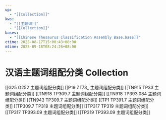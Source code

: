 ```yaml
---
up:
  - "[[Collection]]"
kws:
  - "[[主题词]]"
  - "[[Collection]]"
bases:
  - "[[Chinese Thesaurus Classification Assembly Base.base]]"
ctime: 2025-08-17T15:00:43+08:00
mtime: 2025-09-18T08:24:26+08:00
---
```


# 汉语主题词组配分类 Collection

[[G25 G252 主题词组配分类]]
[[P19 ZT73_ 主题词组配分类]]
[[TN915 TP33 主题词组配分类]]
[[TN918 TP309.7 主题词组配分类]]
[[TN918 TP393.084 主题词组配分类]]
[[TN943 TP309.7 主题词组配分类]]
[[TP1 TP391.7 主题词组配分类]]
[[TP309.7 TP319 主题词组配分类]]
[[TP317 TP319 主题词组配分类]]
[[TP317 TP393.09 主题词组配分类]]
[[TP319 TP393.09 主题词组配分类]]
